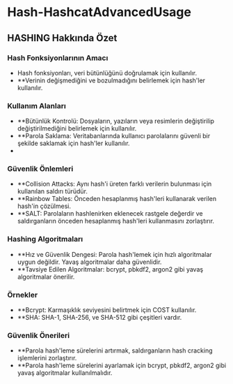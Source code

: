# Hash-HashcatAdvancedUsage

## HASHING Hakkında Özet

### Hash Fonksiyonlarının Amacı
- Hash fonksiyonları, veri bütünlüğünü doğrulamak için kullanılır.
- **Verinin değişmediğini ve bozulmadığını belirlemek için hash'ler kullanılır.

### Kullanım Alanları
- **Bütünlük Kontrolü: Dosyaların, yazıların veya resimlerin değiştirilip değiştirilmediğini belirlemek için kullanılır.
- **Parola Saklama: Veritabanlarında kullanıcı parolalarını güvenli bir şekilde saklamak için hash'ler kullanılır.
- 
### Güvenlik Önlemleri
- **Collision Attacks: Aynı hash'i üreten farklı verilerin bulunması için kullanılan saldırı türüdür.
- **Rainbow Tables: Önceden hesaplanmış hash'leri kullanarak verilen hash'in çözülmesi.
- **SALT: Parolaların hashlenirken eklenecek rastgele değerdir ve saldırganların önceden hesaplanmış hash'leri kullanmasını zorlaştırır.

### Hashing Algoritmaları
- **Hız ve Güvenlik Dengesi: Parola hash'lemek için hızlı algoritmalar uygun değildir. Yavaş algoritmalar daha güvenlidir.
- **Tavsiye Edilen Algoritmalar: bcrypt, pbkdf2, argon2 gibi yavaş algoritmalar önerilir.

### Örnekler

- **Bcrypt: Karmaşıklık seviyesini belirtmek için COST kullanılır.
- **SHA: SHA-1, SHA-256, ve SHA-512 gibi çeşitleri vardır.

### Güvenlik Önerileri
- **Parola hash'leme sürelerini artırmak, saldırganların hash cracking işlemlerini zorlaştırır.
- **Parola hash'leme sürelerini ayarlamak için bcrypt, pbkdf2, argon2 gibi yavaş algoritmalar kullanılmalıdır.
